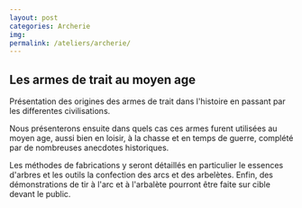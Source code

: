 ```yaml
---
layout: post
categories: Archerie
img: 
permalink: /ateliers/archerie/
---
```

## Les armes de trait au moyen age

Présentation des origines des armes de trait dans l'histoire en passant par les differentes civilisations.

Nous présenterons ensuite dans quels cas ces armes furent utilisées au moyen age, aussi bien en loisir, à la chasse et en temps de guerre, complété par de nombreuses anecdotes historiques.

Les méthodes de fabrications y seront détaillés en particulier le essences d'arbres et les outils la confection des arcs et des arbelètes.
Enfin, des démonstrations de tir à l'arc et à l'arbalète pourront être faite sur cible devant le public.